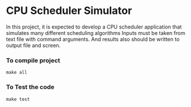 # CPU Scheduler Simulator
In this project, it is expected to develop a CPU scheduler application that simulates many
different scheduling algorithms
Inputs must be taken from text file with command arguments. And results also should be
written to output file and screen.

### To compile project
`make all`

### To Test the code
`make test`
